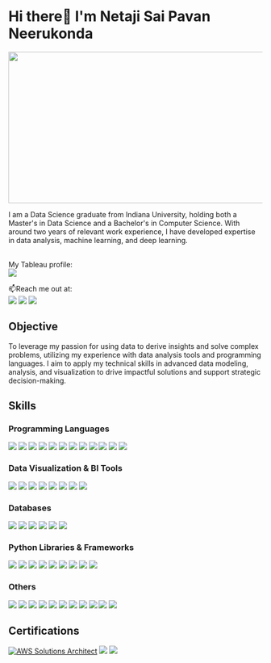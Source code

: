 
# Hi there👋 I'm Netaji Sai Pavan Neerukonda
<p align="center">
  <img src= "https://www.freecodecamp.org/news/content/images/2024/01/data-analyst-article.png" width="600" height="300"/>
</p>
I am a Data Science graduate from Indiana University, holding both a Master's in Data Science and a Bachelor's in Computer Science. With around two years of relevant work experience, I have developed expertise in data analysis, machine learning, and deep learning. <br><br>

My Tableau profile: <br>
<a href="https://public.tableau.com/app/profile/netaji.sai.pavan.neerukonda1505/vizzes/"><img src= "https://img.shields.io/badge/-Tableau-E97627?&style=for-the-badge&logo=Tableau&logoColor=white" /></a>

📫Reach me out at: <br>
<a href="https://www.linkedin.com/in/pavannns/"><img src="https://img.shields.io/badge/-LinkedIn-0072b1?&style=for-the-badge&logo=linkedin&logoColor=white" /></a>
<a href="mailto:nnspavan@gmail.com"><img src= "https://img.shields.io/badge/-Gmail-D14836?&style=for-the-badge&logo=Gmail&logoColor=white" /></a> 
<a href="mailto:neneer@iu.edu"><img src= "https://img.shields.io/badge/-Outlook-0078D4?&style=for-the-badge&logo=Microsoft%20Outlook&logoColor=white" /></a>


## Objective


To leverage my passion for using data to derive insights and solve complex problems, utilizing my experience with data analysis tools and programming languages. I aim to apply my technical skills in advanced data modeling, analysis, and visualization to drive impactful solutions and support strategic decision-making.

## Skills

### Programming Languages
<div>
  <img src="https://img.shields.io/badge/-Python-3776AB?&style=for-the-badge&logo=Python&logoColor=white" />
  <img src="https://img.shields.io/badge/-SQL-00000F?&style=for-the-badge&logo=MySQL&logoColor=white" />
  <img src="https://img.shields.io/badge/-R-276DC3?&style=for-the-badge&logo=R&logoColor=white" />
  <img src="https://img.shields.io/badge/-SAS-003D79?&style=for-the-badge&logo=SAS&logoColor=white" />
  <img src="https://img.shields.io/badge/-NoSQL-4DB33D?&style=for-the-badge&logo=NoSQL&logoColor=white" />
  <img src="https://img.shields.io/badge/-Java-007396?&style=for-the-badge&logo=Java&logoColor=white" />
  <img src="https://img.shields.io/badge/-PL/SQL-F80000?&style=for-the-badge&logo=Oracle&logoColor=white" />
  <img src="https://img.shields.io/badge/-C-A8B9CC?&style=for-the-badge&logo=C&logoColor=white" />
  <img src="https://img.shields.io/badge/-C++-00599C?&style=for-the-badge&logo=C++&logoColor=white" />
  <img src="https://img.shields.io/badge/-Scala-DC322F?&style=for-the-badge&logo=Scala&logoColor=white" />
  <img src="https://img.shields.io/badge/-HTML-E34F26?&style=for-the-badge&logo=HTML5&logoColor=white" />
  <img src="https://img.shields.io/badge/-CSS-1572B6?&style=for-the-badge&logo=CSS3&logoColor=white" />
</div>

### Data Visualization & BI Tools
<div>
  <img src= "https://img.shields.io/badge/-Tableau-E97627?&style=for-the-badge&logo=Tableau&logoColor=white" />
  <img src= "https://img.shields.io/badge/-Power%20BI-F2C811?&style=for-the-badge&logo=Power%20BI&logoColor=black" />
  <img src= "https://img.shields.io/badge/-Excel-217346?&style=for-the-badge&logo=Microsoft%20Excel&logoColor=white" />
  <img src= "https://img.shields.io/badge/-Seaborn-4C78A8?&style=for-the-badge&logo=Seaborn&logoColor=white" />
  <img src= "https://img.shields.io/badge/-Matplotlib-11557C?&style=for-the-badge&logo=Matplotlib&logoColor=white" />
  <img src= "https://img.shields.io/badge/-Plotly-3F4F75?&style=for-the-badge&logo=Plotly&logoColor=white" />
  <img src= "https://img.shields.io/badge/-Bokeh-F67A20?&style=for-the-badge&logo=Bokeh&logoColor=white" />
  <img src= "https://img.shields.io/badge/-ggplot2-1F77B4?&style=for-the-badge&logo=ggplot2&logoColor=white" />
</div>

### Databases
<div>
  <img src= "https://img.shields.io/badge/-PostgreSQL-4169E1?&style=for-the-badge&logo=PostgreSQL&logoColor=white" />
  <img src= "https://img.shields.io/badge/-MySQL-4479A1?&style=for-the-badge&logo=MySQL&logoColor=white" />
  <img src= "https://img.shields.io/badge/-Snowflake-29B5E8?&style=for-the-badge&logo=Snowflake&logoColor=white" />
  <img src= "https://img.shields.io/badge/-Amazon%20Redshift-8C4FFF?&style=for-the-badge&logo=Amazon%20Redshift&logoColor=white" />
  <img src= "https://img.shields.io/badge/-MongoDB-47A248?&style=for-the-badge&logo=MongoDB&logoColor=white" />
  <img src= "https://img.shields.io/badge/-Neo4j-008CC1?&style=for-the-badge&logo=Neo4j&logoColor=white" />
</div>

### Python Libraries & Frameworks
<div>
  <img src= "https://img.shields.io/badge/-NumPy-013243?&style=for-the-badge&logo=NumPy&logoColor=white" />
  <img src= "https://img.shields.io/badge/-Pandas-150458?&style=for-the-badge&logo=Pandas&logoColor=white" />
  <img src= "https://img.shields.io/badge/-Scikit%20learn-F7931E?&style=for-the-badge&logo=Scikit-learn&logoColor=white" />
  <img src= "https://img.shields.io/badge/-SciPy-8CAAE6?&style=for-the-badge&logo=SciPy&logoColor=white" />
  <img src= "(https://img.shields.io/badge/-Selenium-43B02A?&style=for-the-badge&logo=Selenium&logoColor=white" />
  <img src= "https://img.shields.io/badge/-PyTorch-EE4C2C?&style=for-the-badge&logo=PyTorch&logoColor=white" />
  <img src= "https://img.shields.io/badge/-TensorFlow-FF6F00?&style=for-the-badge&logo=TensorFlow&logoColor=white" />
  <img src= "https://img.shields.io/badge/-BERT-FFDA44?&style=for-the-badge&logo=BERT&logoColor=black" />
  <img src= "https://img.shields.io/badge/-Flask-000000?&style=for-the-badge&logo=Flask&logoColor=white" />
  </div>

### Others
<div>
  <img src= "https://img.shields.io/badge/-AWS%20Glue-232F3E?&style=for-the-badge&logo=Amazon%20AWS&logoColor=white" />
  <img src= "https://img.shields.io/badge/-Azure%20Data%20Factory-0078D4?&style=for-the-badge&logo=Microsoft%20Azure&logoColor=white" />
  <img src= "https://img.shields.io/badge/-dbt-FF694B?&style=for-the-badge&logo=dbt&logoColor=white" />
  <img src= "https://img.shields.io/badge/-Airflow-017CEE?&style=for-the-badge&logo=Apache%20Airflow&logoColor=white" />
  <img src= "https://img.shields.io/badge/-Spark-E25A1C?&style=for-the-badge&logo=Apache%20Spark&logoColor=white" />
  <img src= "https://img.shields.io/badge/-Docker-2496ED?&style=for-the-badge&logo=Docker&logoColor=white" />
  <img src= "https://img.shields.io/badge/-Kubernetes-326CE5?&style=for-the-badge&logo=Kubernetes&logoColor=white" />
  <img src= "https://img.shields.io/badge/-Web%20Scraping-FF6F00?&style=for-the-badge&logo=Web%20Scraping&logoColor=white" />
  <img src= "https://img.shields.io/badge/-Git-F05032?&style=for-the-badge&logo=Git&logoColor=white" />
  <img src= "https://img.shields.io/badge/-JIRA-0052CC?&style=for-the-badge&logo=JIRA&logoColor=white" />
  <img src= "https://img.shields.io/badge/-Agile%20-FFB900?&style=for-the-badge&logo=Agile%20methodology&logoColor=white" />
</div>

## Certifications
<a href="https://www.credly.com/badges/7272c83d-346c-459b-9d75-31936e92f805/public_url"><img src="https://img.shields.io/badge/AWS%20Solutions%20Architect-ff9900?style=for-the-badge&logo=amazonaws&logoColor=white" alt="AWS Solutions Architect"></a> 
<a href="https://www.udemy.com/certificate/UC-9b15ac5c-9f94-4872-96b2-c5edf8ac1dfe/"><img src="https://img.shields.io/badge/-Udemy-EC5252?&style=for-the-badge&logo=udemy&logoColor=white" /></a>
<a href= "https://www.coursera.org/account/accomplishments/verify/AZDZUM8MMXJ9?utm_source=link&utm_medium=certificate&utm_content=cert_image&utm_campaign=sharing_cta&utm_product=course"><img src="https://img.shields.io/badge/-Coursera-003C71?&style=for-the-badge&logo=coursera&logoColor=white" />


<!--
**pavan-nns/pavan-nns** is a ✨ _special_ ✨ repository because its `README.md` (this file) appears on your GitHub profile.

Here are some ideas to get you started:

- 🔭 I’m currently working on ...
- 🌱 I’m currently learning ...
- 👯 I’m looking to collaborate on ...
- 🤔 I’m looking for help with ...
- 💬 Ask me about ...
- 📫 How to reach me: ...
- 😄 Pronouns: ...
- ⚡ Fun fact: ...



Connect with me:
### Endpoint
<div>
    <img src="https://img.shields.io/badge/-Microsoft_Defender_for_Endpoint-00A4EF?&style=for-the-badge&logo=Microsoft&logoColor=white" />
    <img src="https://img.shields.io/badge/-Velociraptor-4B275F?&style=for-the-badge&logo=Velociraptor&logoColor=white" />
</div>

### SIEM
<div>
    <img src="https://img.shields.io/badge/-Microsoft_Sentinel-0078D4?&style=for-the-badge&logo=Microsoft&logoColor=white" />
    <img src="https://img.shields.io/badge/-Splunk-000000?&style=for-the-badge&logo=Splunk&logoColor=white" />
    <img src="https://img.shields.io/badge/-Elastic-005571?&style=for-the-badge&logo=Elastic&logoColor=white" />
</div>

## Certifications
[Provide certifications that you have obtained. Use ChatGPT to help create the link - Remove this afterwards]]
<div>
<img src="https://img.shields.io/badge/-Security%2B-FF0000?&style=for-the-badge&logo=CompTIA&logoColor=white" />
<img src="https://img.shields.io/badge/-Network%2B-007ACC?&style=for-the-badge&logo=CompTIA&logoColor=white" />
<img src="https://img.shields.io/badge/-A%2B-4D4D4D?&style=for-the-badge&logo=CompTIA&logoColor=white" />
<img src="https://img.shields.io/badge/-CDSA-006400?&style=for-the-badge&logoColor=white" />
<img src="https://img.shields.io/badge/-CCD-000080?&style=for-the-badge&logoColor=white" />
</div>

## Projects
- Detection Lab
- SOC Automation Project
-->
